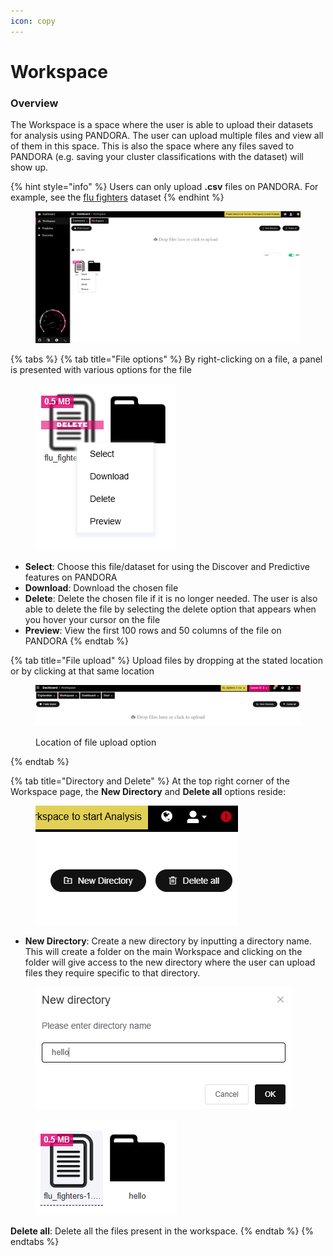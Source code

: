 ```yaml
---
icon: copy
---
```


# Workspace

### Overview

The Workspace is a space where the user is able to upload their datasets for analysis using PANDORA. The user can upload multiple files and view all of them in this space. This is also the space where any files saved to PANDORA (e.g. saving your cluster classifications with the dataset) will show up.

{% hint style="info" %}
Users can only upload **.csv** files on PANDORA. For example, see the [flu fighters](https://github.com/atomiclaboratory/systems_immunology_course_2024/blob/main/Course%20Materials/Flu%20Fighters%20Challenge%202024/dataset/flu_fighters.csv) dataset
{% endhint %}

<figure><img src="../.gitbook/assets/workspace.png" alt=""><figcaption></figcaption></figure>

{% tabs %}
{% tab title="File options" %}
By right-clicking on a file, a panel is presented with various options for the file

<figure><img src="../.gitbook/assets/image (14).png" alt=""><figcaption></figcaption></figure>

* **Select**: Choose this file/dataset for using the Discover and Predictive features on PANDORA
* **Download**: Download the chosen file&#x20;
* **Delete**: Delete the chosen file if it is no longer needed. The user is also able to delete the file by selecting the delete option that appears when you hover your cursor on the file&#x20;
* **Preview**: View the first 100 rows and 50 columns of the file on PANDORA
{% endtab %}

{% tab title="File upload" %}
Upload files by dropping at the stated location or by clicking at that same location&#x20;

<figure><img src="../.gitbook/assets/image (5).png" alt=""><figcaption><p>Location of file upload option</p></figcaption></figure>
{% endtab %}

{% tab title="Directory and Delete" %}
At the top right corner of the Workspace page, the **New Directory** and **Delete all** options reside:&#x20;

<figure><img src="../.gitbook/assets/image (13).png" alt=""><figcaption></figcaption></figure>

* **New Directory**: Create a new directory by inputting a directory name. This will create a folder on the main Workspace and clicking on the folder will give access to the new directory where the user can upload files they require specific to that directory.

<div><figure><img src="../.gitbook/assets/image (6).png" alt=""><figcaption></figcaption></figure> <figure><img src="../.gitbook/assets/Screenshot 2025-04-09 083033.png" alt=""><figcaption></figcaption></figure></div>

**Delete all**: Delete all the files present in the workspace.&#x20;
{% endtab %}
{% endtabs %}
